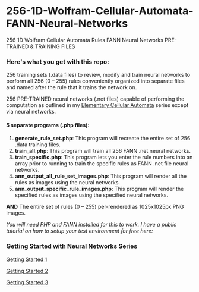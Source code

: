 # 256-1D-Wolfram-Cellular-Automata-FANN-Neural-Networks
256 1D Wolfram Cellular Automata Rules FANN Neural Networks PRE-TRAINED &amp; TRAINING FILES

### Here's what you get with this repo:
 256 training sets (.data files) to review, modify  and train neural networks to perform all 256 (0 – 255) rules  conveniently organized into separate files and named after the rule that  it trains the network on.
 
 256 PRE-TRAINED neural networks (.net files) capable of performing the computation as outlined in my [Elementary Cellular Automata](https://geekgirljoy.wordpress.com/2017/10/02/ancestor-simulations-elementary-cellular-automata/) series except via neural networks.
 
 #### 5 separate programs (.php files):  
 1. **generate_rule_set.php**: This program will recreate the entire set of 256 .data training files.
 2. **train_all.php**:  This program will train all 256 FANN .net neural networks.
 3. **train_specific.php**: This program lets you enter the  rule numbers into an array prior to running to train the specific rules  as FANN .net file neural networks.
 4. **ann_output_all_rule_set_images.php**: This program will render all the rules as images using the neural networks.
 5. **ann_output_specific_rule_images.php**: This program will render the specified rules as images using the specified neural networks.

 **AND** The entire set of rules (0 – 255) per-rendered as 1025x1025px PNG images.
 
*You will need PHP and FANN installed for this to work. I have a public tutorial on how to setup your test environment for free here:*

 ### Getting Started with Neural Networks Series

[Getting Started 1](https://geekgirljoy.wordpress.com/2016/07/12/getting-started-with-neural-networks-using-the-fann-library-php-and-c9-io/)

[Getting Started 2](https://geekgirljoy.wordpress.com/2016/07/24/getting-started-with-neural-networks-using-the-fann-library-php-and-c9-io-part-2/)

[Getting Started 3](https://geekgirljoy.wordpress.com/2016/08/02/getting-started-with-neural-networks-using-the-fann-library-php-and-c9-io-part-3/)



